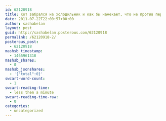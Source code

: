```yaml
---
id: 62120918
title: Кот забрался на холодильник и как бы намекает, что не против перекусить))
date: 2011-07-22T22:00:57+00:00
author: sashabelan
layout: post
guid: http://sashabelan.posterous.com/62120918
permalink: /62120918-2/
posterous_post:
  - 62120918
mashsb_timestamp:
  - 1465961310
mashsb_shares:
  - 0
mashsb_jsonshares:
  - '{"total":0}'
swcart-word-count:
  - 1
swcart-reading-time:
  - less then a minute
swcart-reading-time-raw:
  - 0
categories:
  - uncategorized
---
```

[](http://instagr.am/p/IQznW/)